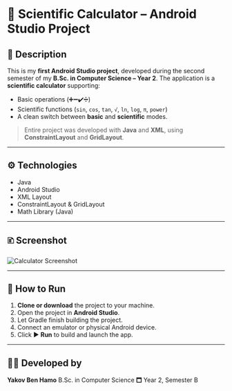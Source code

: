 # 📱 Scientific Calculator – Android Studio Project

## 🧠 Description

This is my **first Android Studio project**, developed during the second semester of my **B.Sc. in Computer Science – Year 2**.
The application is a **scientific calculator** supporting:

* Basic operations (➕➖✔️➗)
* Scientific functions (`sin`, `cos`, `tan`, `√`, `ln`, `log`, `π`, `power`)
* A clean switch between **basic** and **scientific** modes.

> Entire project was developed with **Java** and **XML**, using **ConstraintLayout** and **GridLayout**.

---

## ⚙️ Technologies

* Java
* Android Studio
* XML Layout
* ConstraintLayout & GridLayout
* Math Library (Java)

---

## 🗈️ Screenshot

![Calculator Screenshot](https://res.cloudinary.com/doy0rkaci/image/upload/v1747153853/ijehayxnxqut6fczkkp7.png)

---

## 🚀 How to Run

1. **Clone or download** the project to your machine.
2. Open the project in **Android Studio**.
3. Let Gradle finish building the project.
4. Connect an emulator or physical Android device.
5. Click ▶️ **Run** to build and launch the app.

---

## 🙇‍♂️ Developed by

**Yakov Ben Hamo**
B.Sc. in Computer Science
🗖️ Year 2, Semester B

